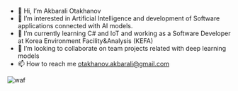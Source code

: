 - 👋 Hi, I’m Akbarali Otakhanov  
- 👀 I’m interested in Artificial Intelligence and development of Software applications connected with AI models.
- 🌱 I’m currently learning C# and IoT and working as a Software Developer at Korea Environment Facility&Analysis (KEFA)
- 💞️ I’m looking to collaborate on team projects related with deep learning models
- 📫 How to reach me otakhanov.akbarali@gmail.com

<!---
akbarali2019/akbarali2019 is a ✨ special ✨ repository because its `README.md` (this file) appears on your GitHub profile.
You can click the Preview link to take a look at your changes.
--->

![waf](https://user-images.githubusercontent.com/52565814/225842325-1063060c-acb5-479f-87df-bb0569ad356c.PNG)

